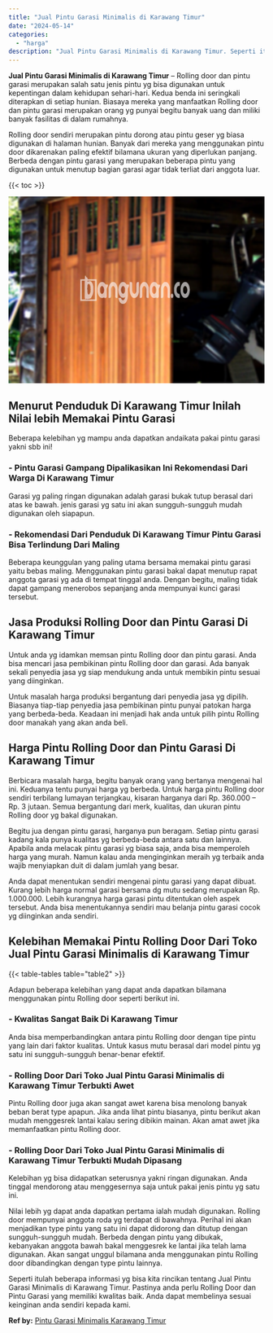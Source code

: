 ```yaml
---
title: "Jual Pintu Garasi Minimalis di Karawang Timur"
date: "2024-05-14"
categories: 
  - "harga"
description: "Jual Pintu Garasi Minimalis di Karawang Timur. Seperti itulah beberapa informasi yg bisa kita rincikan tentang Jual Pintu Garasi Minimalis di Karawang Timur...."
---
```


**Jual Pintu Garasi Minimalis di Karawang Timur** – Rolling door dan pintu garasi merupakan salah satu jenis pintu yg bisa digunakan untuk kepentingan dalam kehidupan sehari-hari. Kedua benda ini seringkali diterapkan di setiap hunian. Biasaya mereka yang manfaatkan Rolling door dan pintu garasi merupakan orang yg punyai begitu banyak uang dan miliki banyak fasilitas di dalam rumahnya.

Rolling door sendiri merupakan pintu dorong atau pintu geser yg biasa digunakan di halaman hunian. Banyak dari mereka yang menggunakan pintu door dikarenakan paling efektif bilamana ukuran yang diperlukan panjang. Berbeda dengan pintu garasi yang merupakan beberapa pintu yang digunakan untuk menutup bagian garasi agar tidak terliat dari anggota luar.

{{< toc >}}

![Jual Pintu Garasi Minimalis di Karawang Timur](/images/pintu-garasi-39.png)

## Menurut Penduduk Di Karawang Timur Inilah Nilai lebih Memakai Pintu Garasi

Beberapa kelebihan yg mampu anda dapatkan andaikata pakai pintu garasi yakni sbb ini!

### \- Pintu Garasi Gampang Dipalikasikan Ini Rekomendasi Dari Warga Di Karawang Timur

Garasi yg paling ringan digunakan adalah garasi bukak tutup berasal dari atas ke bawah. jenis garasi yg satu ini akan sungguh-sungguh mudah digunakan oleh siapapun.

### \- Rekomendasi Dari Penduduk Di Karawang Timur Pintu Garasi Bisa Terlindung Dari Maling

Beberapa keunggulan yang paling utama bersama memakai pintu garasi yaitu bebas maling. Menggunakan pintu garasi bakal dapat menutup rapat anggota garasi yg ada di tempat tinggal anda. Dengan begitu, maling tidak dapat gampang menerobos sepanjang anda mempunyai kunci garasi tersebut.

## Jasa Produksi Rolling Door dan Pintu Garasi Di Karawang Timur

Untuk anda yg idamkan memsan pintu Rolling door dan pintu garasi. Anda bisa mencari jasa pembikinan pintu Rolling door dan garasi. Ada banyak sekali penyedia jasa yg siap mendukung anda untuk membikin pintu sesuai yang diinginkan.

Untuk masalah harga produksi bergantung dari penyedia jasa yg dipilih. Biasanya tiap-tiap penyedia jasa pembikinan pintu punyai patokan harga yang berbeda-beda. Keadaan ini menjadi hak anda untuk pilih pintu Rolling door manakah yang akan anda beli.

## Harga Pintu Rolling Door dan Pintu Garasi Di Karawang Timur

Berbicara masalah harga, begitu banyak orang yang bertanya mengenai hal ini. Keduanya tentu punyai harga yg berbeda. Untuk harga pintu Rolling door sendiri terbilang lumayan terjangkau, kisaran harganya dari Rp. 360.000 – Rp. 3 jutaan. Semua bergantung dari merk, kualitas, dan ukuran pintu Rolling door yg bakal digunakan.

Begitu jua dengan pintu garasi, harganya pun beragam. Setiap pintu garasi kadang kala punya kualitas yg berbeda-beda antara satu dan lainnya. Apabila anda melacak pintu garasi yg biasa saja, anda bisa memperoleh harga yang murah. Namun kalau anda menginginkan meraih yg terbaik anda wajib menyiapkan duit di dalam jumlah yang besar.

Anda dapat menentukan sendiri mengenai pintu garasi yang dapat dibuat. Kurang lebih harga normal garasi bersama dg mutu sedang merupakan Rp. 1.000.000. Lebih kurangnya harga garasi pintu ditentukan oleh aspek tersebut. Anda bisa menentukannya sendiri mau belanja pintu garasi cocok yg diinginkan anda sendiri.

## Kelebihan Memakai Pintu Rolling Door Dari Toko Jual Pintu Garasi Minimalis di Karawang Timur

{{< table-tables table="table2" >}}

Adapun beberapa kelebihan yang dapat anda dapatkan bilamana menggunakan pintu Rolling door seperti berikut ini.

### \- Kwalitas Sangat Baik Di Karawang Timur

Anda bisa memperbandingkan antara pintu Rolling door dengan tipe pintu yang lain dari faktor kualitas. Untuk kasus mutu berasal dari model pintu yg satu ini sungguh-sungguh benar-benar efektif.

### \- Rolling Door Dari Toko Jual Pintu Garasi Minimalis di Karawang Timur Terbukti Awet

Pintu Rolling door juga akan sangat awet karena bisa menolong banyak beban berat type apapun. Jika anda lihat pintu biasanya, pintu berikut akan mudah menggesrek lantai kalau sering dibikin mainan. Akan amat awet jika memanfaatkan pintu Rolling door.

### \- Rolling Door Dari Toko Jual Pintu Garasi Minimalis di Karawang Timur Terbukti Mudah Dipasang

Kelebihan yg bisa didapatkan seterusnya yakni ringan digunakan. Anda tinggal mendorong atau menggesernya saja untuk pakai jenis pintu yg satu ini.

Nilai lebih yg dapat anda dapatkan pertama ialah mudah digunakan. Rolling door mempunyai anggota roda yg terdapat di bawahnya. Perihal ini akan menjadikan type pintu yang satu ini dapat didorong dan ditutup dengan sungguh-sungguh mudah. Berbeda dengan pintu yang dibukak, kebanyakan anggota bawah bakal menggesrek ke lantai jika telah lama digunakan. Akan sangat unggul bilamana anda menggunakan pintu Rolling door dibandingkan dengan type pintu lainnya.

Seperti itulah beberapa informasi yg bisa kita rincikan tentang Jual Pintu Garasi Minimalis di Karawang Timur. Pastinya anda perlu Rolling Door dan Pintu Garasi yang memiliki kwalitas baik. Anda dapat membelinya sesuai keinginan anda sendiri kepada kami.

**Ref by:** [Pintu Garasi Minimalis Karawang Timur](https://id.wikipedia.org/wiki/Pintu)
